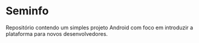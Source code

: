 # Seminfo

Repositório contendo um simples projeto Android com foco em introduzir a plataforma para novos desenvolvedores.
